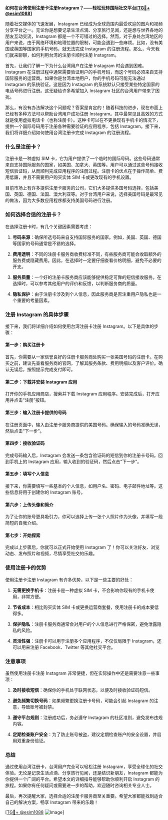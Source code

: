 **如何在台湾使用注册卡注册Instagram？——轻松玩转国际社交平台[[TG💪+ @esim1088](https://t.me/s/esim1088)]**

随着社交媒体的飞速发展，Instagram 已经成为全球范围内最受欢迎的图片和视频分享平台之一。无论你是想要记录生活点滴、分享旅行见闻，还是想与世界各地的朋友互动交流，Instagram 都是一个不可错过的选择。然而，对于身处台湾地区的用户来说，由于网络环境和地理位置的限制，可能会遇到一些麻烦。比如，没有美国或英国等国家的手机号码，就无法完成 Instagram 的注册流程。那么，今天我们就来聊聊，如何利用台湾的注册卡顺利注册 Instagram。

首先，让我们了解一下为什么台湾用户在注册 Instagram 时会遇到困难。Instagram 在注册过程中通常需要验证用户的手机号码，而这个号码必须来自支持国际服务的运营商。如果你是台湾本地用户，你的手机号码可能无法通过 Instagram 的系统验证。这是因为 Instagram 的系统默认只接受某些特定国家的电话号码进行注册。这无疑给许多希望加入 Instagram 社区的台湾用户带来了困扰。

那么，有没有办法解决这个问题呢？答案是肯定的！随着科技的进步，现在市面上已经有多种方法可以帮助台湾用户成功注册 Instagram。其中最常见且高效的方式就是使用虚拟电话卡（也称注册卡）。这种卡可以在不更换现有手机卡的情况下，提供一个国际号码用于注册各种需要验证的应用程序，包括 Instagram。接下来，我们将详细介绍如何使用台湾注册卡完成 Instagram 的注册流程。

### **什么是注册卡？**

注册卡是一种虚拟 SIM 卡，它为用户提供了一个临时的国际号码。这些号码通常来自支持国际服务的国家，如美国、加拿大、英国等。用户可以通过这些号码接收短信验证码，从而顺利完成应用程序的注册过程。注册卡的优点在于操作简单、费用低廉，并且不需要用户购买实体 SIM 卡或更改现有的手机设置。

目前市场上有许多提供注册卡服务的公司，它们大多提供多国号码选择，包括美国、英国、德国、法国、澳大利亚等。对于台湾用户来说，选择美国号码是最常见的做法，因为大多数应用程序都支持美国号码进行注册。

### **如何选择合适的注册卡？**

在选择注册卡时，有几个关键因素需要考虑：

1. **号码来源**：确保所选号码来自支持国际服务的国家。例如，美国、英国、德国等国家的号码通常是不错的选择。
   
2. **费用透明**：不同的注册卡服务商收费标准不同，有些服务商可能会收取额外的服务费或隐藏费用。因此，在选择时一定要仔细查看价格明细，避免不必要的开支。

3. **服务质量**：一个好的注册卡服务商应该能够提供稳定可靠的短信接收服务。在选择时，可以参考其他用户的评价和反馈，以判断服务商的质量。

4. **隐私保护**：由于注册卡涉及到个人信息，因此服务商是否注重用户隐私也是一个重要的考量因素。

### **注册 Instagram 的具体步骤**

接下来，我们将详细介绍如何使用台湾注册卡注册 Instagram。以下是具体的步骤：

#### **第一步：购买注册卡**
首先，你需要从一家信誉良好的注册卡服务商处购买一张美国号码的注册卡。在购买之前，建议先查看服务商的官网，了解其服务条款、费用明细以及客户评价。确认无误后，按照提示完成支付即可。

#### **第二步：下载并安装 Instagram 应用**
打开你的手机应用商店，搜索并下载 Instagram 应用程序。安装完成后，打开应用并点击“注册”按钮。

#### **第三步：输入注册卡提供的号码**
在注册页面中，输入由注册卡服务商提供的美国号码。确保输入的号码准确无误，然后点击“下一步”。

#### **第四步：接收验证码**
完成号码输入后，Instagram 会发送一条包含验证码的短信到你的注册卡号码。回到手机上的 Instagram 应用，输入收到的验证码，然后点击“下一步”。

#### **第五步：填写个人信息**
接下来，你需要填写一些基本的个人信息，如用户名、密码、电子邮件地址等。这些信息将用于创建你的 Instagram 账号。

#### **第六步：上传头像和简介**
为了让你的账号更具吸引力，你可以选择上传一张个人照片作为头像，并填写一段简短的自我介绍。

#### **第七步：开始探索**
完成以上步骤后，你就可以正式开始使用 Instagram 了！你可以关注好友、浏览动态、发布照片和视频，尽情享受社交的乐趣。

### **使用注册卡的优势**

使用注册卡注册 Instagram 有许多优势，以下是一些主要的好处：

1. **无需更换手机卡**：注册卡是一种虚拟 SIM 卡，不会影响你现有的手机卡使用，非常方便。

2. **节省成本**：相比购买实体 SIM 卡或更换运营商套餐，使用注册卡的成本要低得多。

3. **保护隐私**：注册卡服务商通常会对用户的个人信息进行严格保密，避免泄露隐私的风险。

4. **灵活性强**：注册卡可以用于注册多个应用程序，不仅仅局限于 Instagram，还可以用来注册 Facebook、Twitter 等其他社交平台。

### **注意事项**

虽然使用注册卡注册 Instagram 非常便捷，但在实际操作中还是需要注意一些事项：

1. **及时接收短信**：确保你的手机处于联网状态，以便及时接收验证码短信。

2. **避免频繁切换号码**：如果频繁更换注册卡号码，可能会引起 Instagram 的注意，导致账号被封禁。

3. **遵守平台规则**：注册成功后，务必遵守 Instagram 的社区准则，避免发布违规内容。

4. **定期检查账户安全**：为了防止账号被盗，建议定期检查账户的安全设置，并启用双重身份验证。

### **总结**

通过使用台湾注册卡，台湾用户完全可以轻松注册 Instagram，享受全球化的社交体验。无论是记录生活点滴、分享旅行见闻，还是结识新朋友，Instagram 都能为你提供一个广阔的平台。希望本文的详细指导能够帮助你顺利开启 Instagram 的旅程。如果你有任何疑问或需要进一步的帮助，欢迎随时咨询相关专业人士。

最后，再次提醒大家，选择合适的注册卡服务商至关重要。希望大家都能找到适合自己的解决方案，畅享 Instagram 带来的乐趣！

[[TG💪+ @esim1088](https://t.me/s/esim1088) ![Image](https://i.postimg.cc/4NQfJmqS/Snipaste-2025-05-13-00-14-12.png)]